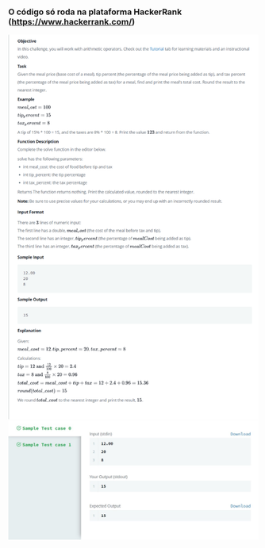 ### O código só roda na plataforma HackerRank (https://www.hackerrank.com/)

<img src = "./image/Problema.png">

<img src = "./image/resultado.jpg">
